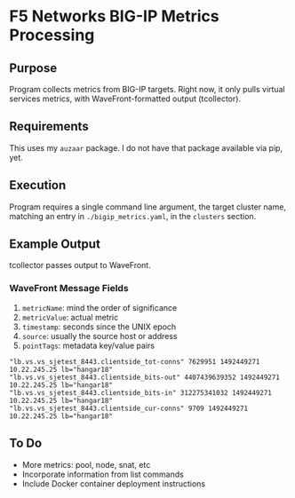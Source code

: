 # F5 Networks BIG-IP Metrics Processing

## Purpose

Program collects metrics from BIG-IP targets. Right now, it only pulls
virtual services metrics, with WaveFront-formatted output (tcollector).

## Requirements

This uses my `auzaar` package. I do not have that package available via pip, yet.

## Execution

Program requires a single command line argument, the target cluster name,
matching an entry in `./bigip_metrics.yaml`, in the `clusters` section.

## Example Output

tcollector passes output to WaveFront.

### WaveFront Message Fields

1. `metricName`: mind the order of significance
1. `metricValue`: actual metric
1. `timestamp`: seconds since the UNIX epoch
1. `source`: usually the source host or address
1. `pointTags`: metadata key/value pairs

```
"lb.vs.vs_sjetest_8443.clientside_tot-conns" 7629951 1492449271 10.22.245.25 lb="hangar18"
"lb.vs.vs_sjetest_8443.clientside_bits-out" 4407439639352 1492449271 10.22.245.25 lb="hangar18"
"lb.vs.vs_sjetest_8443.clientside_bits-in" 312275341032 1492449271 10.22.245.25 lb="hangar18"
"lb.vs.vs_sjetest_8443.clientside_cur-conns" 9709 1492449271 10.22.245.25 lb="hangar18"
```

## To Do

* More metrics: pool, node, snat, etc
* Incorporate information from list commands
* Include Docker container deployment instructions
